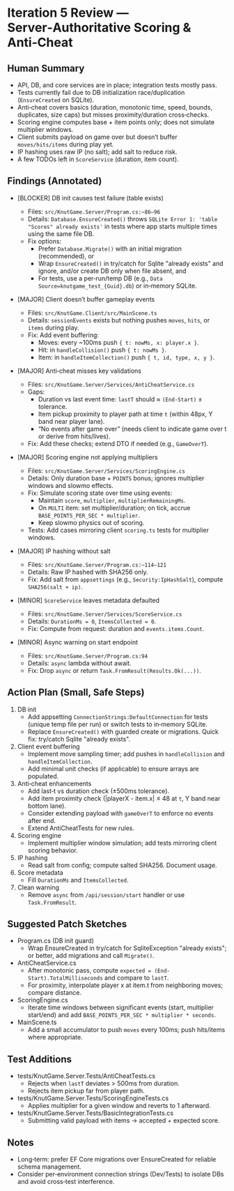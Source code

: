 # Iteration 5 Review — Server‑Authoritative Scoring & Anti‑Cheat

## Human Summary
- API, DB, and core services are in place; integration tests mostly pass.
- Tests currently fail due to DB initialization race/duplication (`EnsureCreated` on SQLite).
- Anti‑cheat covers basics (duration, monotonic time, speed, bounds, duplicates, size caps) but misses proximity/duration cross‑checks.
- Scoring engine computes base + item points only; does not simulate multiplier windows.
- Client submits payload on game over but doesn’t buffer `moves/hits/items` during play yet.
- IP hashing uses raw IP (no salt); add salt to reduce risk.
- A few TODOs left in `ScoreService` (duration, item count).

## Findings (Annotated)

- [BLOCKER] DB init causes test failure (table exists)
  - Files: `src/KnutGame.Server/Program.cs:~86–96`
  - Details: `Database.EnsureCreated()` throws `SQLite Error 1: 'table "Scores" already exists'` in tests where app starts multiple times using the same file DB.
  - Fix options:
    - Prefer `Database.Migrate()` with an initial migration (recommended), or
    - Wrap `EnsureCreated()` in try/catch for Sqlite "already exists" and ignore, and/or create DB only when file absent, and
    - For tests, use a per‑run/temp DB (e.g., `Data Source=knutgame_test_{Guid}.db`) or in‑memory SQLite.

- [MAJOR] Client doesn’t buffer gameplay events
  - Files: `src/KnutGame.Client/src/MainScene.ts`
  - Details: `sessionEvents` exists but nothing pushes `moves`, `hits`, or `items` during play.
  - Fix: Add event buffering:
    - Moves: every ~100ms push `{ t: nowMs, x: player.x }`.
    - Hit: in `handleCollision()` push `{ t: nowMs }`.
    - Item: in `handleItemCollection()` push `{ t, id, type, x, y }`.

- [MAJOR] Anti‑cheat misses key validations
  - Files: `src/KnutGame.Server/Services/AntiCheatService.cs`
  - Gaps:
    - Duration vs last event time: `lastT` should ≈ `(End-Start)` ± tolerance.
    - Item pickup proximity to player path at time `t` (within 48px, Y band near player lane).
    - “No events after game over” (needs client to indicate game over t or derive from hits/lives).
  - Fix: Add these checks; extend DTO if needed (e.g., `GameOverT`).

- [MAJOR] Scoring engine not applying multipliers
  - Files: `src/KnutGame.Server/Services/ScoringEngine.cs`
  - Details: Only duration base + `POINTS` bonus; ignores multiplier windows and slowmo effects.
  - Fix: Simulate scoring state over time using events:
    - Maintain `score`, `multiplier`, `multiplierRemainingMs`.
    - On `MULTI` item: set multiplier/duration; on tick, accrue `BASE_POINTS_PER_SEC * multiplier`.
    - Keep slowmo physics out of scoring.
  - Tests: Add cases mirroring client `scoring.ts` tests for multiplier windows.

- [MAJOR] IP hashing without salt
  - Files: `src/KnutGame.Server/Program.cs:~114–121`
  - Details: Raw IP hashed with SHA256 only.
  - Fix: Add salt from `appsettings` (e.g., `Security:IpHashSalt`), compute `SHA256(salt + ip)`.

- [MINOR] `ScoreService` leaves metadata defaulted
  - Files: `src/KnutGame.Server/Services/ScoreService.cs`
  - Details: `DurationMs = 0`, `ItemsCollected = 0`.
  - Fix: Compute from request: duration and `events.items.Count`.

- [MINOR] Async warning on start endpoint
  - Files: `src/KnutGame.Server/Program.cs:94`
  - Details: `async` lambda without await.
  - Fix: Drop `async` or return `Task.FromResult(Results.Ok(...))`.

## Action Plan (Small, Safe Steps)
1. DB init
   - Add appsetting `ConnectionStrings:DefaultConnection` for tests (unique temp file per run) or switch tests to in‑memory SQLite.
   - Replace `EnsureCreated()` with guarded create or migrations. Quick fix: try/catch Sqlite "already exists".
2. Client event buffering
   - Implement move sampling timer; add pushes in `handleCollision` and `handleItemCollection`.
   - Add minimal unit checks (if applicable) to ensure arrays are populated.
3. Anti‑cheat enhancements
   - Add last‑t vs duration check (±500ms tolerance).
   - Add item proximity check (|playerX - item.x| ≤ 48 at `t`, Y band near bottom lane).
   - Consider extending payload with `gameOverT` to enforce no events after end.
   - Extend AntiCheatTests for new rules.
4. Scoring engine
   - Implement multiplier window simulation; add tests mirroring client scoring behavior.
5. IP hashing
   - Read salt from config; compute salted SHA256. Document usage.
6. Score metadata
   - Fill `DurationMs` and `ItemsCollected`.
7. Clean warning
   - Remove `async` from `/api/session/start` handler or use `Task.FromResult`.

## Suggested Patch Sketches
- Program.cs (DB init guard)
  - Wrap EnsureCreated in try/catch for SqliteException "already exists"; or better, add migrations and call `Migrate()`.
- AntiCheatService.cs
  - After monotonic pass, compute `expected = (End-Start).TotalMilliseconds` and compare to `lastT`.
  - For proximity, interpolate player x at item.t from neighboring moves; compare distance.
- ScoringEngine.cs
  - Iterate time windows between significant events (start, multiplier start/end) and add `BASE_POINTS_PER_SEC * multiplier * seconds`.
- MainScene.ts
  - Add a small accumulator to push `moves` every 100ms; push hits/items where appropriate.

## Test Additions
- tests/KnutGame.Server.Tests/AntiCheatTests.cs
  - Rejects when `lastT` deviates > 500ms from duration.
  - Rejects item pickup far from player path.
- tests/KnutGame.Server.Tests/ScoringEngineTests.cs
  - Applies multiplier for a given window and reverts to 1 afterward.
- tests/KnutGame.Server.Tests/BasicIntegrationTests.cs
  - Submitting valid payload with items → accepted + expected score.

## Notes
- Long‑term: prefer EF Core migrations over EnsureCreated for reliable schema management.
- Consider per‑environment connection strings (Dev/Tests) to isolate DBs and avoid cross‑test interference.
